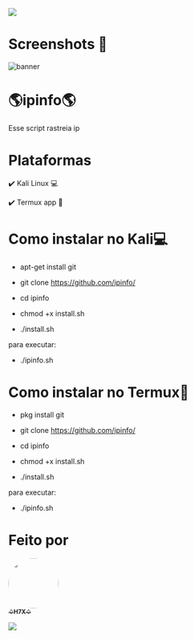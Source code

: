 <p>
<img src= "https://camo.githubusercontent.com/71b837571c48af3aa60a73dbc9d5936aa359d78efbfa8a6743cbbbc16b80ef4d/68747470733a2f2f63646e2e646973636f72646170702e636f6d2f6174746163686d656e74732f3830353930323039333930363630383138362f3830353931333937323533353539303932322f74656e6f722e676966"/>
</p>

# Screenshots 📸
<img src="https://user-images.githubusercontent.com/88547689/130147953-1dcc2f10-67ee-48c7-99c3-487dcab19f70.png" alt="banner" style="max-width:100%;">
 
# 🌎ipinfo🌎
 
Esse script rastreia ip
 
# Plataformas 
✔️ Kali Linux 💻
 
✔️ Termux app 📱
 
# Como instalar no Kali💻

+ apt-get install git
 
+ git clone https://github.com/ipinfo/
 
+ cd ipinfo
 
+ chmod +x install.sh
 
+ ./install.sh
 
para executar:
+ ./ipinfo.sh

# Como instalar no Termux📱

+ pkg install git
 
+ git clone https://github.com/ipinfo/
 
+ cd ipinfo
 
+ chmod +x install.sh
 
+ ./install.sh
 
para executar:
+ ./ipinfo.sh

# Feito por

<td align="center"><a href="https://github.com/H7XX"><img style="border-radius: 50%;" src="https://avatars.githubusercontent.com/u/88547689?v=4" width="100px;" alt=""/><br /><sub><b>♤H7X♤</b></sub></a><br /></td>

<p>
<img src= "https://camo.githubusercontent.com/71b837571c48af3aa60a73dbc9d5936aa359d78efbfa8a6743cbbbc16b80ef4d/68747470733a2f2f63646e2e646973636f72646170702e636f6d2f6174746163686d656e74732f3830353930323039333930363630383138362f3830353931333937323533353539303932322f74656e6f722e676966"/>
</p>
